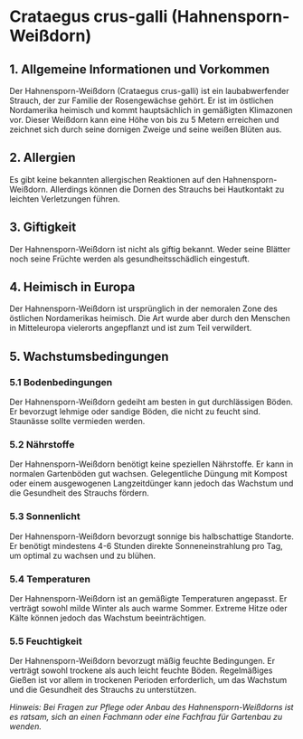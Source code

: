 # Crataegus crus-galli (Hahnensporn-Weißdorn)

## 1. Allgemeine Informationen und Vorkommen
Der Hahnensporn-Weißdorn (Crataegus crus-galli) ist ein laubabwerfender Strauch, der zur Familie der Rosengewächse gehört. Er ist im östlichen Nordamerika heimisch und kommt hauptsächlich in gemäßigten Klimazonen vor. Dieser Weißdorn kann eine Höhe von bis zu 5 Metern erreichen und zeichnet sich durch seine dornigen Zweige und seine weißen Blüten aus.

## 2. Allergien
Es gibt keine bekannten allergischen Reaktionen auf den Hahnensporn-Weißdorn. Allerdings können die Dornen des Strauchs bei Hautkontakt zu leichten Verletzungen führen.

## 3. Giftigkeit
Der Hahnensporn-Weißdorn ist nicht als giftig bekannt. Weder seine Blätter noch seine Früchte werden als gesundheitsschädlich eingestuft.

## 4. Heimisch in Europa
Der Hahnensporn-Weißdorn ist ursprünglich in der nemoralen Zone des östlichen Nordamerikas heimisch. Die Art wurde aber durch den Menschen in Mitteleuropa vielerorts angepflanzt und ist zum Teil verwildert.

## 5. Wachstumsbedingungen
### 5.1 Bodenbedingungen
Der Hahnensporn-Weißdorn gedeiht am besten in gut durchlässigen Böden. Er bevorzugt lehmige oder sandige Böden, die nicht zu feucht sind. Staunässe sollte vermieden werden.

### 5.2 Nährstoffe
Der Hahnensporn-Weißdorn benötigt keine speziellen Nährstoffe. Er kann in normalen Gartenböden gut wachsen. Gelegentliche Düngung mit Kompost oder einem ausgewogenen Langzeitdünger kann jedoch das Wachstum und die Gesundheit des Strauchs fördern.

### 5.3 Sonnenlicht
Der Hahnensporn-Weißdorn bevorzugt sonnige bis halbschattige Standorte. Er benötigt mindestens 4-6 Stunden direkte Sonneneinstrahlung pro Tag, um optimal zu wachsen und zu blühen.

### 5.4 Temperaturen
Der Hahnensporn-Weißdorn ist an gemäßigte Temperaturen angepasst. Er verträgt sowohl milde Winter als auch warme Sommer. Extreme Hitze oder Kälte können jedoch das Wachstum beeinträchtigen.

### 5.5 Feuchtigkeit
Der Hahnensporn-Weißdorn bevorzugt mäßig feuchte Bedingungen. Er verträgt sowohl trockene als auch leicht feuchte Böden. Regelmäßiges Gießen ist vor allem in trockenen Perioden erforderlich, um das Wachstum und die Gesundheit des Strauchs zu unterstützen.

*Hinweis: Bei Fragen zur Pflege oder Anbau des Hahnensporn-Weißdorns ist es ratsam, sich an einen Fachmann oder eine Fachfrau für Gartenbau zu wenden.*
